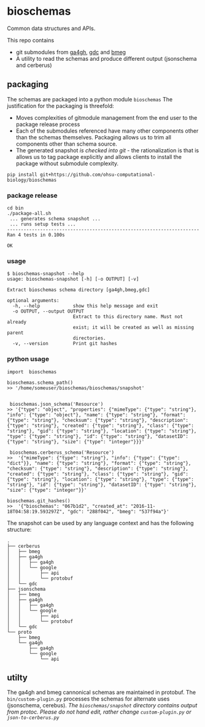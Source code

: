 # bioschemas

Common data structures and APIs.

This repo contains
* git submodules from [ga4gh](https://github.com/ga4gh/schemas), [gdc](https://github.com/NCI-GDC/gdcdictionary) and [bmeg](https://github.com/bmeg/bmeg-schemas)
* A utility to read the schemas and produce different output (jsonschema and cerberus)

## packaging
The schemas are packaged into a python module `bioschemas`
The justification for the packaging is threefold:
* Moves complexities of gitmodule management from the end user to the package release process
* Each of the submodules referenced have many other components other than the schemas themselves.  Packaging allows us to trim all components other than schema source.
* The generated snapshot _is checked into git_ - the rationalization is that is allows us to tag package explicitly and allows clients to install the package without submodule complexity.

```
pip install git+https://github.com/ohsu-computational-biology/bioschemas
```

### package release

```
cd bin
./package-all.sh
 ... generates schema snapshot ...
 ... runs setup tests ...
----------------------------------------------------------------------
Ran 4 tests in 0.100s

OK
```

### usage
```
$ bioschemas-snapshot --help
usage: bioschemas-snapshot [-h] [-o OUTPUT] [-v]

Extract bioschemas schema directory [ga4gh,bmeg,gdc]

optional arguments:
  -h, --help            show this help message and exit
  -o OUTPUT, --output OUTPUT
                        Extract to this directory name. Must not already
                        exist; it will be created as well as missing parent
                        directories.
  -v, --version         Print git hashes
```

### python usage

```
import  bioschemas

bioschemas.schema_path()
>> '/home/someuser/bioschemas/bioschemas/snapshot'


 bioschemas.json_schema('Resource')
>> '{"type": "object", "properties": {"mimeType": {"type": "string"}, "info": {"type": "object"}, "name": {"type": "string"}, "format": {"type": "string"}, "checksum": {"type": "string"}, "description": {"type": "string"}, "created": {"type": "string"}, "class": {"type": "string"}, "gid": {"type": "string"}, "location": {"type": "string"}, "type": {"type": "string"}, "id": {"type": "string"}, "datasetID": {"type": "string"}, "size": {"type": "integer"}}}'

 bioschemas.cerberus_schema('Resource')
>>  '{"mimeType": {"type": "string"}, "info": {"type": {"type": "dict"}}, "name": {"type": "string"}, "format": {"type": "string"}, "checksum": {"type": "string"}, "description": {"type": "string"}, "created": {"type": "string"}, "class": {"type": "string"}, "gid": {"type": "string"}, "location": {"type": "string"}, "type": {"type": "string"}, "id": {"type": "string"}, "datasetID": {"type": "string"}, "size": {"type": "integer"}}'

bioschemas.git_hashes()
>>  '{"bioschemas": "067b1d2", "created_at": "2016-11-18T04:58:19.593297Z", "gdc": "288f042", "bmeg": "537f94a"}'

```

The snapshot can be used by any language context and has the following structure:
```
.
├── cerberus
│   ├── bmeg
│   ├── ga4gh
│   │   ├── ga4gh
│   │   └── google
│   │       ├── api
│   │       └── protobuf
│   └── gdc
├── jsonschema
│   ├── bmeg
│   ├── ga4gh
│   │   ├── ga4gh
│   │   └── google
│   │       ├── api
│   │       └── protobuf
│   └── gdc
└── proto
    ├── bmeg
    └── ga4gh
        ├── ga4gh
        └── google
            └── api
```




## utilty
The ga4gh and bmeg cannonical schemas are maintained in protobuf.  The `bin/custom-plugin.py` processes the schemas for alternate uses (jsonschema, cerebus).  _The `bioschemas/snapshot` directory contains output from protoc.
  Please do not hand edit, rather change `custom-plugin.py` or `json-to-cerberus.py`_

